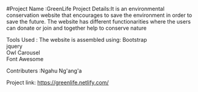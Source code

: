 #Project Name :GreenLife
Project Details:It is an environmental conservation website that encourages to save  the environment in order to save the future.
                The website has different functionarities where the users can donate or join and together help to conserve nature


Tools Used : The website is assembled using: Bootstrap <br>
                                            jquery <br>
                                            Owl Carousel <br>
                                            Font Awesome


Contributers :Ngahu Ng'ang'a

Project link: https://greenlife.netlify.com/

